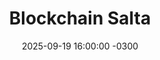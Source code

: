 ---
title: "Blockchain Salta"
description: "​​Los esperamos para aprender, conectar con personas de la industria y descubrir las oportunidades que la tecnología descentralizada ofrece para el desarrollo profesional y emprendedores. 🌐✨"
location: "Salón Forum - San Lorenzo N°141, A4400 Salta, Argentina"
photo: "https://images.lumacdn.com/cdn-cgi/image/format=auto,fit=cover,dpr=2,quality=75,width=800,height=800/editor-images/oa/52689162-6d90-4b11-ba48-e7761363d8f3.png"
link: "https://luma.com/0nlhacs9?locale=es&tk=YPpJNo"
date: 2025-09-19 16:00:00 -0300
event_start_date: "19_09_2025:16_00_00"
event_end_date: "19_09_2025:20_00_00"
event_date_parsed: "19/09/2025"
event_hours_parsed: "16:00 - 20:00"
---